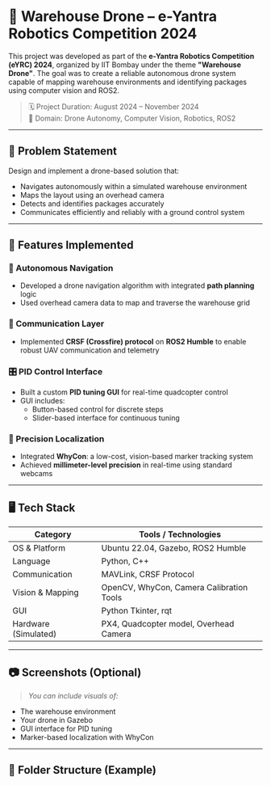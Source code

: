 # 🚁 Warehouse Drone – e-Yantra Robotics Competition 2024

This project was developed as part of the **e-Yantra Robotics Competition (eYRC) 2024**, organized by IIT Bombay under the theme **"Warehouse Drone"**. The goal was to create a reliable autonomous drone system capable of mapping warehouse environments and identifying packages using computer vision and ROS2.

> 🗓️ Project Duration: August 2024 – November 2024  
> 🧠 Domain: Drone Autonomy, Computer Vision, Robotics, ROS2

---

## 📌 Problem Statement   

Design and implement a drone-based solution that:
- Navigates autonomously within a simulated warehouse environment
- Maps the layout using an overhead camera
- Detects and identifies packages accurately
- Communicates efficiently and reliably with a ground control system

---

## 🔧 Features Implemented 

### 🧠 Autonomous Navigation
- Developed a drone navigation algorithm with integrated **path planning** logic
- Used overhead camera data to map and traverse the warehouse grid

### 📡 Communication Layer
- Implemented **CRSF (Crossfire) protocol** on **ROS2 Humble** to enable robust UAV communication and telemetry

### 🎛️ PID Control Interface
- Built a custom **PID tuning GUI** for real-time quadcopter control
- GUI includes:
  - Button-based control for discrete steps
  - Slider-based interface for continuous tuning

### 🎯 Precision Localization
- Integrated **WhyCon**: a low-cost, vision-based marker tracking system
- Achieved **millimeter-level precision** in real-time using standard webcams

---

## 🖥️ Tech Stack

| Category         | Tools / Technologies                      |
|------------------|-------------------------------------------|
| OS & Platform    | Ubuntu 22.04, Gazebo, ROS2 Humble         |
| Language         | Python, C++                               |
| Communication    | MAVLink, CRSF Protocol                    |
| Vision & Mapping | OpenCV, WhyCon, Camera Calibration Tools  |
| GUI              | Python Tkinter, rqt                       |
| Hardware (Simulated) | PX4, Quadcopter model, Overhead Camera     |

---

## 📷 Screenshots (Optional)

> _You can include visuals of:_
- The warehouse environment
- Your drone in Gazebo
- GUI interface for PID tuning
- Marker-based localization with WhyCon

---

## 📁 Folder Structure (Example)

